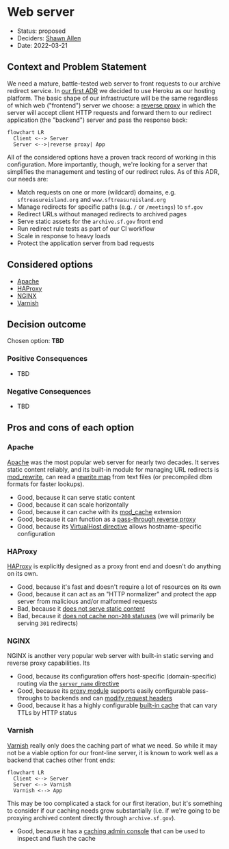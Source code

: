 # Web server

* Status: proposed
* Deciders: [Shawn Allen](https://github.com/shawnbot)
* Date: 2022-03-21

## Context and Problem Statement

We need a mature, battle-tested web server to front requests to our archive
redirect service. In [our first ADR](./001-hosting.md) we decided to use Heroku as our hosting platform. The basic shape of our infrastructure will be the same regardless of which web ("frontend") server we choose: a [reverse proxy] in which the server will accept client HTTP requests and forward them to our redirect application (the "backend") server and pass the response back:

```mermaid
flowchart LR
  Client <--> Server
  Server <-->|reverse proxy| App
```

All of the considered options have a proven track record of working in this configuration. More importantly, though, we're looking for a server that simplifies the management and testing of our redirect rules. As of this ADR, our needs are:

- Match requests on one or more (wildcard) domains, e.g. `sftreasureisland.org` and `www.sftreasureisland.org`
- Manage redirects for specific paths (e.g. `/` or `/meetings`) to `sf.gov`
- Redirect URLs without managed redirects to archived pages
- Serve static assets for the `archive.sf.gov` front end
- Run redirect rule tests as part of our CI workflow
- Scale in response to heavy loads
- Protect the application server from bad requests

## Considered options

* [Apache](#apache)
* [HAProxy](#haproxy)
* [NGINX](#nginx)
* [Varnish](#varnish)

## Decision outcome

Chosen option: **TBD**

### Positive Consequences <!-- optional -->

* TBD

### Negative Consequences <!-- optional -->

* TBD

## Pros and cons of each option

### Apache

[Apache] was the most popular web server for nearly two decades. It serves static content reliably, and its built-in module for managing URL redirects is [mod_rewrite], can read a [rewrite map](https://httpd.apache.org/docs/2.2/mod/mod_rewrite.html#rewritemap) from text files (or precompiled dbm formats for faster lookups).

* Good, because it can serve static content
* Good, because it can scale horizontally
* Good, because it can cache with its [mod_cache](https://httpd.apache.org/docs/2.4/mod/mod_cache.html) extension
* Good, because it can function as a [pass-through reverse proxy](https://httpd.apache.org/docs/2.4/mod/mod_proxy.html#proxypass)
* Good, because its [VirtualHost directive](https://httpd.apache.org/docs/2.4/mod/core.html#virtualhost) allows hostname-specific configuration
<!-- * Bad, because it can be difficult to configure properly -->

### HAProxy

[HAProxy] is explicitly designed as a proxy front end and doesn't do anything on its own.

* Good, because it's fast and doesn't require a lot of resources on its own
* Good, because it can act as an "HTTP normalizer" and protect the app server from malicious and/or malformed requests
* Bad, because it [does not serve static content](http://cbonte.github.io/haproxy-dconv/2.5/intro.html#3.1)
* Bad, because it [does not cache non-`200` statuses](http://cbonte.github.io/haproxy-dconv/2.5/configuration.html#6.1) (we will primarily be serving `301` redirects)
<!-- * Bad, because it has a cryptic [configuration format](http://cbonte.github.io/haproxy-dconv/2.5/configuration.html#2.1) -->

### NGINX

NGINX is another very popular web server with built-in static serving and reverse proxy capabilities. Its

* Good, because its configuration offers host-specific (domain-specific) routing via the [`server_name` directive](http://nginx.org/en/docs/http/server_names.html)
* Good, because its [proxy module](http://nginx.org/en/docs/http/ngx_http_proxy_module.html) supports easily configurable pass-throughs to backends and can [modify request headers](http://nginx.org/en/docs/http/ngx_http_proxy_module.html#proxy_set_header)
* Good, because it has a highly configurable [built-in cache](https://docs.nginx.com/nginx/admin-guide/content-cache/content-caching/) that can vary TTLs by HTTP status
<!-- * Bad, because it has a cryptic [configuration format](https://docs.nginx.com/nginx/admin-guide/basic-functionality/managing-configuration-files/) -->

### Varnish

[Varnish] really only does the caching part of what we need. So while it may not be a viable option for our front-line server, it is known to work well as a backend that caches other front ends:

```mermaid
flowchart LR
  Client <--> Server
  Server <--> Varnish
  Varnish <--> App
```

This may be too complicated a stack for our first iteration, but it's something to consider if our caching needs grow substantially (i.e. if we're going to be proxying archived content directly through `archive.sf.gov`).

* Good, because it has a [caching admin console](https://varnish-cache.org/docs/7.0/reference/varnishadm.html#varnishadm-1) that can be used to inspect and flush the cache
<!-- * Bad, because it has its own configuration language, [VCL](https://varnish-cache.org/docs/7.0/reference/vcl.html) -->

[apache]: https://httpd.apache.org/docs/2.2/
[haproxy]: https://www.haproxy.org/
[mod_rewrite]: https://httpd.apache.org/docs/2.2/mod/mod_rewrite.html
[nginx]: https://nginx.org/en/docs/
[reverse proxy]: https://en.wikipedia.org/wiki/Reverse_proxy
[varnish]: https://varnish-cache.org/

